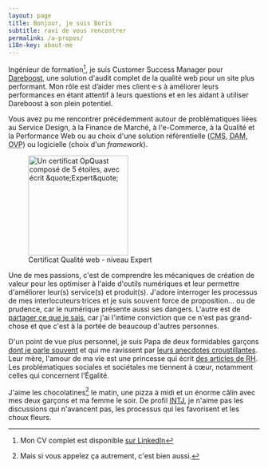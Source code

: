 ```yaml
---
layout: page
title: Bonjour, je suis Boris
subtitle: ravi de vous rencontrer
permalink: /a-propos/
i18n-key: about-me
---
```


Ingénieur de formation[^1], je suis <span lang="en">Customer Success
Manager</span> pour
[Dareboost](https://www.dareboost.com/ 'Analyse de site Web, Test de Performance et Audit qualité - DareBoost'),
une solution d'audit complet de la qualité web pour un site plus performant. Mon
rôle est d’aider mes client·e·s à améliorer leurs performances en étant attentif
à leurs questions et en les aidant à utiliser Dareboost à son plein potentiel.

Vous avez pu me rencontrer précédemment autour de problématiques liées au
Service Design, à la Finance de Marché, à l'e-Commerce, à la Qualité et la
Performance Web ou au choix d'une solution référentielle
(<abbr lang="en" title="Content Management System">CMS</abbr>,
<abbr lang="en" title="Digital Asset Management">DAM</abbr>,
<abbr lang="en" title="Online Video Platform">OVP</abbr>) ou logicielle (choix
d'un <em lang="en">framework</em>).

<figure>
  <a href="https://certified.opquast.com/certificate/V085B7/"><img role="img" src="/assets/images/shared/issuer_v085b7.svg" loading="lazy" width="200" height="200" alt="Un certificat OpQuast composé de 5 étoiles, avec écrit &quote;Expert&quote;"></a>
  <figcaption>Certificat Qualité web - niveau Expert</figcaption>
</figure>

Une de mes passions, c'est de comprendre les mécaniques de création de valeur
pour les optimiser à l'aide d'outils numériques et leur permettre d'améliorer
leur(s) service(s) et produit(s). J'adore interroger les processus de mes
interlocuteurs·trices et je suis souvent force de proposition… ou de prudence,
car le numérique présente aussi ses dangers. L'autre est de
[partager ce que je sais](/partager/), car j'ai l'intime conviction que ce n'est
pas grand-chose et que c'est à la portée de beaucoup d'autres personnes.

D'un point de vue plus personnel, je suis Papa de deux formidables garçons
[dont je parle souvent](/community/mon-pire-client-a-cinq-ans/ 'Mon pire client a cinq ans | Boris Schapira')
et qui me ravissent par [leurs anecdotes croustillantes](/papa/). Leur mère,
l'amour de ma vie est une princesse qui écrit
[des articles de RH](https://libelilou.github.io/ 'Princesse RH'). Les
problématiques sociales et sociétales me tiennent à cœur, notamment celles qui
concernent l'Égalité.

J'aime les chocolatines[^choc] le matin, une pizza à midi et un énorme câlin
avec mes deux garçons et ma femme le soir. De profil
[INTJ](https://fr.wikipedia.org/wiki/INTJ), je n'aime pas les discussions qui
n'avancent pas, les processus qui les favorisent et les choux fleurs.

[^choc]: Mais si vous appelez ça autrement, c'est bien aussi.
[^1]:

    Mon CV complet est disponible
    [sur LinkedIn](https://www.linkedin.com/in/borisschapira/?locale=fr_FR 'CV de Boris SCHAPIRA sur LinkedIn')
